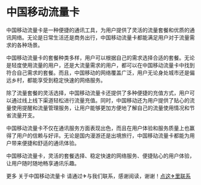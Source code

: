 # 中国移动流量卡

中国移动流量卡是一种便捷的通讯工具，为用户提供了灵活的流量套餐和优质的通讯网络。无论是日常生活还是商务出行，中国移动流量卡都能满足用户对于流量需求的各种场景。

中国移动流量卡的套餐种类多样，用户可以根据自己的需求选择合适的套餐。无论是轻度使用流量的用户，还是大流量需求的用户，都可以在中国移动流量卡中找到符合自己需求的套餐。而且，中国移动的网络覆盖广泛，用户无论身处城市还是偏远乡村，都能享受到稳定快速的网络服务。

除了流量套餐的灵活选择，中国移动流量卡还提供了多种便捷的充值方式，用户可以通过线上线下渠道轻松进行流量充值。同时，中国移动还为用户提供了贴心的流量使用提醒和流量管理服务，让用户能够更加方便地了解自己的流量使用情况和节省流量开支。

中国移动流量卡不仅在通讯服务方面表现出色，而且在用户体验和服务质量上也赢得了用户的信赖与好评。无论是国内漫游还是出境旅行，中国移动流量卡都能为用户带来便捷和舒适的通讯体验。

中国移动流量卡，灵活的套餐选择、稳定快速的网络服务、便捷贴心的用户体验，让用户随时随地畅享通讯乐趣。

更多 关于中国移动流量卡 请通过✈与我们联系，感谢阅读，谢谢！[点这✈里联系](https://d.k02.cc)